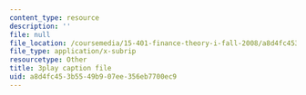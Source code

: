 ```yaml
---
content_type: resource
description: ''
file: null
file_location: /coursemedia/15-401-finance-theory-i-fall-2008/a8d4fc453b5549b907ee356eb7700ec9_AtT59jxU9es.srt
file_type: application/x-subrip
resourcetype: Other
title: 3play caption file
uid: a8d4fc45-3b55-49b9-07ee-356eb7700ec9
---
```

